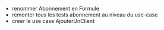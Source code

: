 - renommer Abonnement en Formule
- remonter tous les tests abonnement au niveau du use-case
- creer le use case AjouterUnClient
